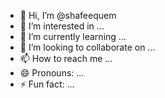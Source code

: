 - 👋 Hi, I’m @shafeequem
- 👀 I’m interested in ...
- 🌱 I’m currently learning ...
- 💞️ I’m looking to collaborate on ...
- 📫 How to reach me ...
- 😄 Pronouns: ...
- ⚡ Fun fact: ...

<!---
shafeequem/shafeequem is a ✨ special ✨ repository because its `README.md` (this file) appears on your GitHub profile.
You can click the Preview link to take a look at your changes.
--->
